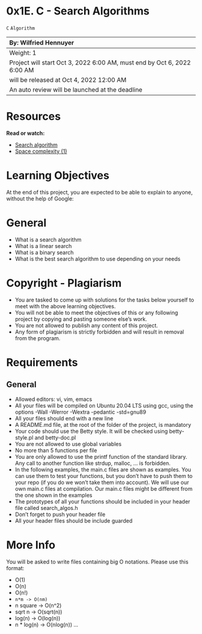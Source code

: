 # 0x1E. C - Search Algorithms
`C` `Algorithm`

|By: Wilfried Hennuyer|
|:--|
|Weight: 1|
|Project will start Oct 3, 2022 6:00 AM, must end by Oct 6, 2022 6:00 AM|
|will be released at Oct 4, 2022 12:00 AM|
|An auto review will be launched at the deadline|

# Resources
**Read or watch:**

- [Search algorithm](https://en.wikipedia.org/wiki/Search_algorithm)
- [Space complexity (1)](https://www.geeksforgeeks.org/g-fact-86/)

# Learning Objectives
At the end of this project, you are expected to be able to explain to anyone, without the help of Google:

# General
- What is a search algorithm
- What is a linear search
- What is a binary search
- What is the best search algorithm to use depending on your needs

# Copyright - Plagiarism
- You are tasked to come up with solutions for the tasks below yourself to meet with the above learning objectives.
- You will not be able to meet the objectives of this or any following project by copying and pasting someone else’s work.
- You are not allowed to publish any content of this project.
- Any form of plagiarism is strictly forbidden and will result in removal from the program.

# Requirements
## General
- Allowed editors: vi, vim, emacs
- All your files will be compiled on Ubuntu 20.04 LTS using gcc, using the options -Wall -Werror -Wextra -pedantic -std=gnu89
- All your files should end with a new line
- A README.md file, at the root of the folder of the project, is mandatory
- Your code should use the Betty style. It will be checked using betty-style.pl and betty-doc.pl
- You are not allowed to use global variables
- No more than 5 functions per file
- You are only allowed to use the printf function of the standard library. Any call to another function like strdup, malloc, … is forbidden.
- In the following examples, the main.c files are shown as examples. You can use them to test your functions, but you don’t have to push them to your repo (if you do we won’t take them into account). We will use our own main.c files at compilation. Our main.c files might be different from the one shown in the examples
- The prototypes of all your functions should be included in your header file called search_algos.h
- Don’t forget to push your header file
- All your header files should be include guarded

# More Info
You will be asked to write files containing big O notations. Please use this format:

- O(1)
- O(n)
- O(n!)
- `n*m -> O(nm)`
- n square -> O(n^2)
- sqrt n -> O(sqrt(n))
- log(n) -> O(log(n))
- n * log(n) -> O(nlog(n))
…
